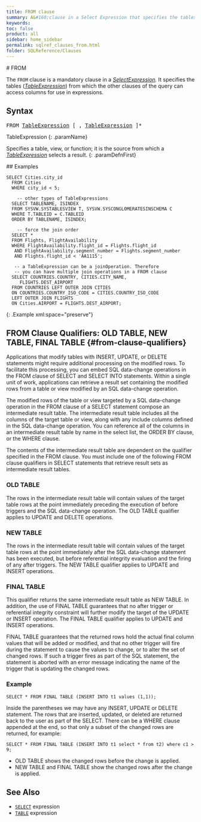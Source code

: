 ```yaml
---
title: FROM clause
summary: A&#160;clause in a Select Expression that specifies the tables from which the other clauses of the query can access columns for use in expressions.
keywords:
toc: false
product: all
sidebar: home_sidebar
permalink: sqlref_clauses_from.html
folder: SQLReference/Clauses
---
```

<section>
<div class="TopicContent" data-swiftype-index="true" markdown="1">
# FROM

The `FROM` clause is a mandatory clause in a
*[SelectExpression](sqlref_expressions_select.html).* It specifies the
tables (*[TableExpression](sqlref_expressions_table.html)*) from which
the other clauses of the query can access columns for use in
expressions.

## Syntax

<div class="fcnWrapperWide"><pre class="FcnSyntax">
FROM <a href="sqlref_expressions_table.html">TableExpression</a> [ , <a href="sqlref_expressions_table.html">TableExpression</a> ]*</pre>

</div>
<div class="paramList" markdown="1">
TableExpression
{: .paramName}

Specifies a table, view, or function; it is the source from which a
*[TableExpression](sqlref_expressions_table.html)* selects a result.
{: .paramDefnFirst}

</div>
## Examples

<div class="preWrapperWide" markdown="1">

    SELECT Cities.city_id
      FROM Cities
      WHERE city_id < 5;

        -- other types of TableExpressions
      SELECT TABLENAME, ISINDEX
      FROM SYSVW.SYSTABLESVIEW T, SYSVW.SYSCONGLOMERATESINSCHEMA C
      WHERE T.TABLEID = C.TABLEID
      ORDER BY TABLENAME, ISINDEX;

        -- force the join order
      SELECT *
      FROM Flights, FlightAvailability
      WHERE FlightAvailability.flight_id = Flights.flight_id
       AND FlightAvailability.segment_number = Flights.segment_number
       AND Flights.flight_id < 'AA1115';

       -- a TableExpression can be a joinOperation. Therefore
       -- you can have multiple join operations in a FROM clause
      SELECT COUNTRIES.COUNTRY, CITIES.CITY_NAME,
    	 FLIGHTS.DEST_AIRPORT
      FROM COUNTRIES LEFT OUTER JOIN CITIES
      ON COUNTRIES.COUNTRY_ISO_CODE = CITIES.COUNTRY_ISO_CODE
      LEFT OUTER JOIN FLIGHTS
      ON Cities.AIRPORT = FLIGHTS.DEST_AIRPORT;
{: .Example xml:space="preserve"}

</div>

## FROM Clause Qualifiers: OLD TABLE, NEW TABLE, FINAL TABLE  {#from-clause-qualifiers}

Applications that modify tables with INSERT, UPDATE, or DELETE statements might require additional processing on the modified rows. To facilitate this processing, you can embed SQL data-change operations in the FROM clause of SELECT and SELECT INTO statements. Within a single unit of work, applications can retrieve a result set containing the modified rows from a table or view modified by an SQL data-change operation.

The modified rows of the table or view targeted by a SQL data-change operation in the FROM clause of a SELECT statement compose an intermediate result table. The intermediate result table includes all the columns of the target table or view, along with any include columns defined in the SQL data-change operation. You can reference all of the columns in an intermediate result table by name in the select list, the ORDER BY clause, or the WHERE clause.

The contents of the intermediate result table are dependent on the qualifier specified in the FROM clause. You must include one of the following FROM clause qualifiers in SELECT statements that retrieve result sets as intermediate result tables.

### OLD TABLE

The rows in the intermediate result table will contain values of the target table rows at the point immediately preceding the execution of before triggers and the SQL data-change operation. The OLD TABLE qualifier applies to UPDATE and DELETE operations.

### NEW TABLE

The rows in the intermediate result table will contain values of the target table rows at the point immediately after the SQL data-change statement has been executed, but before referential integrity evaluation and the firing of any after triggers. The NEW TABLE qualifier applies to UPDATE and INSERT operations.

### FINAL TABLE

This qualifier returns the same intermediate result table as NEW TABLE. In addition, the use of FINAL TABLE guarantees that no after trigger or referential integrity constraint will further modify the target of the UPDATE or INSERT operation. The FINAL TABLE qualifier applies to UPDATE and INSERT operations.

FINAL TABLE guarantees that the returned rows hold the actual final column values that will be added or modified, and that no other trigger will fire during the statement to cause the values to change, or to alter the set of changed rows. If such a trigger fires as part of the SQL statement, the statement is aborted with an error message indicating the name of the trigger that is updating the changed rows.

### Example

<div class="preWrapperWide" markdown="1">

    SELECT * FROM FINAL TABLE (INSERT INTO t1 values (1,1));

</div>

Inside the parentheses we may have any INSERT, UPDATE or DELETE statement. The rows that are inserted, updated, or deleted are returned back to the user as part of the SELECT. There can be a WHERE clause appended at the end, so that only a subset of the changed rows are returned, for example:

<div class="preWrapperWide" markdown="1">

    SELECT * FROM FINAL TABLE (INSERT INTO t1 select * from t2) where c1 > 9;

</div>

* OLD TABLE shows the changed rows before the change is applied.
* NEW TABLE and FINAL TABLE show the changed rows after the change is applied.


## See Also

* [`SELECT`](sqlref_expressions_select.html) expression
* [`TABLE`](sqlref_expressions_table.html) expression

</div>
</section>
